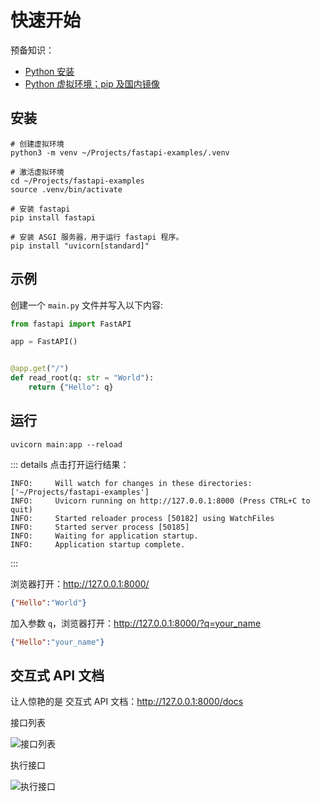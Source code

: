 # 快速开始

预备知识：
* [Python 安装](/python/)
* [Python 虚拟环境；pip 及国内镜像](/python/base/env)

## 安装

```shell
# 创建虚拟环境
python3 -m venv ~/Projects/fastapi-examples/.venv

# 激活虚拟环境
cd ~/Projects/fastapi-examples
source .venv/bin/activate

# 安装 fastapi
pip install fastapi

# 安装 ASGI 服务器，用于运行 fastapi 程序。
pip install "uvicorn[standard]"
```

## 示例

创建一个 `main.py` 文件并写入以下内容:
```python
from fastapi import FastAPI

app = FastAPI()


@app.get("/")
def read_root(q: str = "World"):
    return {"Hello": q}
```

## 运行

```shell
uvicorn main:app --reload
```

::: details 点击打开运行结果：
```log
INFO:     Will watch for changes in these directories: ['~/Projects/fastapi-examples']
INFO:     Uvicorn running on http://127.0.0.1:8000 (Press CTRL+C to quit)
INFO:     Started reloader process [50182] using WatchFiles
INFO:     Started server process [50185]
INFO:     Waiting for application startup.
INFO:     Application startup complete.
```
:::

浏览器打开：http://127.0.0.1:8000/
```json
{"Hello":"World"}
```

加入参数 `q`，浏览器打开：http://127.0.0.1:8000/?q=your_name
```json
{"Hello":"your_name"}
```

## 交互式 API 文档

让人惊艳的是 交互式 API 文档：http://127.0.0.1:8000/docs

接口列表

![接口列表](//static.chenlb.com/img/fastapi/first-fastapi-api-list.png)

执行接口

![执行接口](//static.chenlb.com/img/fastapi/first-fastapi-invoke-api.png)

